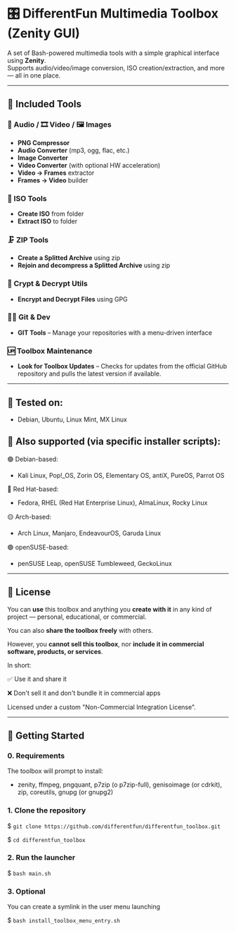 # 🎛️ DifferentFun Multimedia Toolbox (Zenity GUI)

A set of Bash-powered multimedia tools with a simple graphical interface using **Zenity**.  
Supports audio/video/image conversion, ISO creation/extraction, and more — all in one place.

---

## 🧰 Included Tools

### 🎵 Audio / 🎞️ Video / 🖼️ Images

- **PNG Compressor**
- **Audio Converter** (mp3, ogg, flac, etc.)
- **Image Converter**
- **Video Converter** (with optional HW acceleration)
- **Video → Frames** extractor
- **Frames → Video** builder

### 💽 ISO Tools

- **Create ISO** from folder
- **Extract ISO** to folder

### 🗜️ ZIP Tools

- **Create a Splitted Archive** using zip
- **Rejoin and decompress a Splitted Archive** using zip

### 🔐 Crypt & Decrypt Utils

- **Encrypt and Decrypt Files** using GPG

### 🧑‍💻 Git & Dev

- **GIT Tools** – Manage your repositories with a menu-driven interface

### 🆙 Toolbox Maintenance

- **Look for Toolbox Updates** – Checks for updates from the official GitHub repository and pulls the latest version if available.


---

## 🐧 Tested on:

- Debian, Ubuntu, Linux Mint, MX Linux

## 🐧 Also supported (via specific installer scripts):

🟢 Debian-based:
- Kali Linux, Pop!_OS, Zorin OS, Elementary OS, antiX, PureOS, Parrot OS

🔵 Red Hat-based:
- Fedora, RHEL (Red Hat Enterprise Linux), AlmaLinux, Rocky Linux

🟡 Arch-based:
- Arch Linux, Manjaro, EndeavourOS, Garuda Linux

🟣 openSUSE-based:
- penSUSE Leap, openSUSE Tumbleweed, GeckoLinux

---

## 📜 License

You can **use** this toolbox and anything you **create with it** in any kind of project — personal, educational, or commercial.

You can also **share the toolbox freely** with others.

However, you **cannot sell this toolbox**, nor **include it in commercial software, products, or services**.

In short:  

✅ Use it and share it

❌ Don't sell it and don't bundle it in commercial apps

Licensed under a custom "Non-Commercial Integration License".

---

## 🚀 Getting Started

### 0. Requirements

The toolbox will prompt to install:

- zenity, ffmpeg, pngquant, p7zip (o p7zip-full), genisoimage (or cdrkit), zip, coreutils, gnupg (or gnupg2)

### 1. Clone the repository

$ `git clone https://github.com/differentfun/differentfun_toolbox.git `

$ `cd differentfun_toolbox`

### 2. Run the launcher
$ `bash main.sh`

### 3. Optional
You can create a symlink in the user menu launching

$ `bash install_toolbox_menu_entry.sh`

